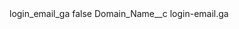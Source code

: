 <?xml version="1.0" encoding="UTF-8"?>
<CustomMetadata xmlns="http://soap.sforce.com/2006/04/metadata" xmlns:xsi="http://www.w3.org/2001/XMLSchema-instance" xmlns:xsd="http://www.w3.org/2001/XMLSchema">
    <label>login_email_ga</label>
    <protected>false</protected>
    <values>
        <field>Domain_Name__c</field>
        <value xsi:type="xsd:string">login-email.ga</value>
    </values>
</CustomMetadata>

